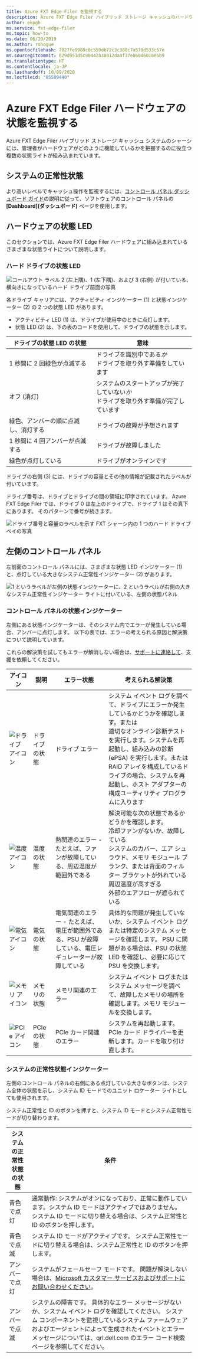 ```yaml
---
title: Azure FXT Edge Filer を監視する
description: Azure FXT Edge Filer ハイブリッド ストレージ キャッシュのハードウェアの状態を監視する方法
author: ekpgh
ms.service: fxt-edge-filer
ms.topic: how-to
ms.date: 06/20/2019
ms.author: rohogue
ms.openlocfilehash: 7027fe9988c0c559db72c3c388c7a579d533c57e
ms.sourcegitcommit: 829d951d5c90442a38012daaf77e86046018e5b9
ms.translationtype: HT
ms.contentlocale: ja-JP
ms.lasthandoff: 10/09/2020
ms.locfileid: "85509440"
---
```

# <a name="monitor-azure-fxt-edge-filer-hardware-status"></a>Azure FXT Edge Filer ハードウェアの状態を監視する

Azure FXT Edge Filer ハイブリッド ストレージ キャッシュ システムのシャーシには、管理者がハードウェアがどのように機能しているかを把握するのに役立つ複数の状態ライトが組み込まれています。

## <a name="system-health-status"></a>システムの正常性状態

より高いレベルでキャッシュ操作を監視するには、[コントロール パネル ダッシュボード ガイド](https://azure.github.io/Avere/legacy/dashboard/4_7/html/ops_dashboard_index.html)の説明に従って、ソフトウェアのコントロール パネルの **[Dashboard]\(ダッシュボード\)** ページを使用します。

## <a name="hardware-status-leds"></a>ハードウェアの状態 LED

このセクションでは、Azure FXT Edge Filer ハードウェアに組み込まれているさまざまな状態ライトについて説明します。

### <a name="hard-drive-status-leds"></a>ハード ドライブの状態 LED

![コールアウト ラベル 2 (左上隅)、1 (左下隅)、および 3 (右側) が付いている、横向きになっているハード ドライブ前面の写真](media/fxt-monitor/fxt-drive-callouts.png)

各ドライブ キャリアには、アクティビティ インジケーター (1) と状態インジケーター (2) の 2 つの状態 LED があります。 

* アクティビティ LED (1) は、ドライブが使用中のときに点灯します。  
* 状態 LED (2) は、下の表のコードを使用して、ドライブの状態を示します。

| ドライブの状態 LED の状態              | 意味  |
|-------------------------------------|----------------------------------------------------------|
| 1 秒間に 2 回緑色が点滅する      | ドライブを識別中である*か* <br> ドライブを取り外す準備をしています  |
| オフ (消灯)                         | システムのスタートアップが完了していない*か* <br>ドライブを取り外す準備が完了しています |
| 緑色、アンバーの順に点滅し、消灯する       | ドライブの故障が予想されます   |
| 1 秒間に 4 回アンバーが点滅する | ドライブが故障しました   |
| 緑色が点灯している                         | ドライブがオンラインです |

ドライブの右側 (3) には、ドライブの容量とその他の情報が記載されたラベルが付いています。

ドライブ番号は、ドライブとドライブの間の領域に印字されています。 Azure FXT Edge Filer では、ドライブ 0 は左上のドライブで、ドライブ 1 はその真下にあります。 そのパターンで番号が続きます。 

![ドライブ番号と容量のラベルを示す FXT シャーシ内の 1 つのハード ドライブ ベイの写真](media/fxt-drives-photo.png)

## <a name="left-control-panel"></a>左側のコントロール パネル

左前面のコントロール パネルには、さまざまな状態 LED インジケーター (1) と、点灯している大きなシステム正常性インジケーター (2) があります。 

![1 というラベルが左側の状態インジケーターに、2 というラベルが右側の大きなシステム正常性インジケーター ライトに付いている、左側の状態パネル](media/fxt-monitor/fxt-control-panel-left.jpg)

### <a name="control-panel-status-indicators"></a>コントロール パネルの状態インジケーター 

左側にある状態インジケーターは、そのシステム内でエラーが発生している場合、アンバーに点灯します。 以下の表では、エラーの考えられる原因と解決策について説明しています。 

これらの解決策を試してもエラーが解消しない場合は、[サポートに連絡して](fxt-support-ticket.md)、支援を依頼してください。 

| アイコン | 説明 | エラー状態 | 考えられる解決策 |
|----------------|---------------|--------------------|----------------------|
| ![ドライブ アイコン](media/fxt-monitor/fxt-hd-icon.jpg) | ドライブの状態 | ドライブ エラー | システム イベント ログを調べて、ドライブにエラーか発生しているかどうかを確認します。または <br>適切なオンライン診断テストを実行します。システムを再起動し、組み込みの診断 (ePSA) を実行します。または <br>RAID アレイを構成しているドライブの場合、システムを再起動し、ホスト アダプターの構成ユーティリティ プログラムに入ります |
|![温度アイコン](media/fxt-monitor/fxt-temp-icon.jpg) | 温度の状態 | 熱関連のエラー - たとえば、ファンが故障している、周辺温度が範囲外である | 解決可能な次の状態であるかどうかを確認します。 <br>冷却ファンがないか、故障している <br>システムのカバー、エア シュラウド、メモリ モジュール ブランク、または背面のフィルター ブラケットが外れている <br>周辺温度が高すぎる <br>外部のエアフローが遮られている |
|![電気アイコン](media/fxt-monitor/fxt-electric-icon.jpg) | 電気の状態 | 電気関連のエラー - たとえば、電圧が範囲外である、PSU が故障している、電圧レギュレーターが故障している |  具体的な問題が発生していないか、システム イベント ログまたは特定のシステム メッセージを確認します。 PSU に問題がある場合は、PSU の状態 LED を確認し、必要に応じて PSU を交換します。 | 
|![メモリ アイコン](media/fxt-monitor/fxt-memory-icon.jpg) | メモリの状態 | メモリ関連のエラー | システム イベント ログまたはシステム メッセージを調べて、故障したメモリの場所を確認します。メモリ モジュールを交換します。 |
|![PCIe アイコン](media/fxt-monitor/fxt-pcie-icon.jpg) | PCIe の状態 | PCIe カード関連のエラー | システムを再起動します。PCIe カード ドライバーを更新します。カードを取り付け直します。 |


### <a name="system-health-status-indicator"></a>システムの正常性状態インジケーター

左側のコントロール パネルの右側にある点灯している大きなボタンは、システム全体の状態を示し、システム ID モードでのユニット ロケーター ライトとしても使用されます。

システム正常性と ID のボタンを押すと、システム ID モードとシステム正常性モードが切り替わります。

|システムの正常性状態の状態 | 条件 |
|-------------------------------------------|-----------------------------------------------|
| 青色で点灯 | 通常動作: システムがオンになっており、正常に動作しています。システム ID モードはアクティブではありません。 <br/>システム ID モードに切り替える場合は、システム正常性と ID のボタンを押します。 |
| 青色で点滅 | システム ID モードがアクティブです。 システム正常性モードに切り替える場合は、システム正常性と ID のボタンを押します。 |
| アンバーで点灯 | システムがフェールセーフ モードです。 問題が解決しない場合は、[Microsoft カスタマー サービスおよびサポートにお問い合わせください](fxt-support-ticket.md)。 |
| アンバーで点滅 | システムの障害です。 具体的なエラー メッセージがないか、システム イベント ログを確認してください。 システム コンポーネントを監視しているシステム ファームウェアおよびエージェントによって生成されたイベントとエラー メッセージについては、qrl.dell.com のエラー コード検索ページを参照してください。 |


